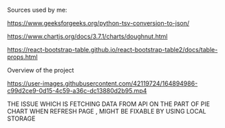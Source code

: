 Sources used by me:

https://www.geeksforgeeks.org/python-tsv-conversion-to-json/

https://www.chartjs.org/docs/3.7.1/charts/doughnut.html

https://react-bootstrap-table.github.io/react-bootstrap-table2/docs/table-props.html


Overview of the project



https://user-images.githubusercontent.com/42119724/164894986-c99d2ce9-0d15-4c59-a36c-dc13880d2b95.mp4


THE ISSUE WHICH IS FETCHING DATA FROM API ON THE PART OF PIE CHART WHEN REFRESH PAGE , MIGHT BE FIXABLE BY USING LOCAL STORAGE
